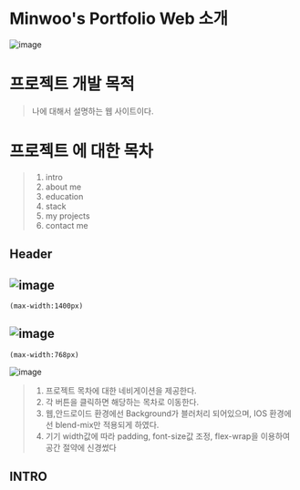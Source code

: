 # Minwoo's Portfolio Web 소개
![image](https://user-images.githubusercontent.com/70689018/217757152-b1b873f6-37ad-4d34-b1a8-615eb3615f88.png)

# 프로젝트 개발 목적
> 나에 대해서 설명하는 웹 사이트이다. 

# 프로젝트 에 대한 목차 
> 1. intro
> 2. about me
> 3. education
> 4. stack
> 5. my projects
> 6. contact me

## Header
![image](https://user-images.githubusercontent.com/70689018/217759326-e7c67be2-719e-4122-a80d-4077c7c57d24.png)
------------------------
```
(max-width:1400px)
```
![image](https://user-images.githubusercontent.com/70689018/217760165-057c4d85-9f15-474f-8d25-be626b0d77ff.png)
------------------------
```
(max-width:768px)
```
![image](https://user-images.githubusercontent.com/70689018/217760211-bfd0494f-1886-49f5-bc2e-4eb909c9f9a2.png)

> 1. 프로젝트 목차에 대한 네비게이션을 제공한다.
> 2. 각 버튼을 클릭하면 해당하는 목차로 이동한다.
> 3. 웹,안드로이드 환경에선 Background가 블러처리 되어있으며, IOS 환경에선 blend-mix만 적용되게 하였다.
> 4. 기기 width값에 따라 padding, font-size값 조정, flex-wrap을 이용하여 공간 절약에 신경썼다

## INTRO